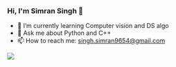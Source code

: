 ### Hi, I'm Simran Singh 👋

- 🌱 I’m currently learning Computer vision and DS algo
- 💬 Ask me about Python and C++
- 📫 How to reach me: singh.simran9654@gmail.com
<img src="https://github-readme-stats.vercel.app/api?username=ishvik&&show_icons=true&title_color=ffffff&icon_color=white&text_color=black&bg_color=white">
